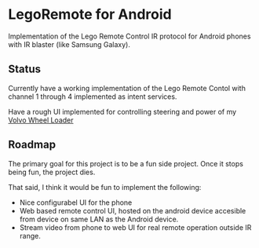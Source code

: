 LegoRemote for Android
======================

Implementation of the Lego Remote Control IR protocol for Android phones with IR blaster (like Samsung Galaxy). 


Status
------

Currently have a working implementation of the Lego Remote Contol with channel 1 through 4 implemented as intent services.

Have a rough UI implemented for controlling steering and power of my [Volvo Wheel Loader](http://www.lego.com/en-gb/technic/products/42030-remotecontrolled-volvo-l350f-wheel-loader) 

Roadmap
-------

The primary goal for this project is to be a fun side project. Once it stops being fun, the project dies.

That said, I think it would be fun to implement the following:

* Nice configurabel UI for the phone
* Web based remote control UI, hosted on the android device accesible from device on same LAN as the Android device.
* Stream video from phone to web UI for real remote operation outside IR range.




